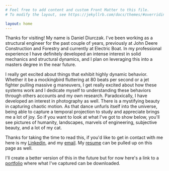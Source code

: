 ```yaml
---
# Feel free to add content and custom Front Matter to this file.
# To modify the layout, see https://jekyllrb.com/docs/themes/#overriding-theme-defaults

layout: home
---
```


Thanks for visiting! My name is Daniel Diurczak. I've been working as a structural engineer for the past couple of years, previously at John Deere Construction and Forestry and currently at Electric Boat. In my professional experience I have definitely developed an intense interest in solid mechanics and structural dynamics, and I plan on leveraging this into a masters degree in the near future. 

I really get excited about things that exhibit highly dynamic behavior. Whether it be a mockingbird fluttering at 80 beats per second or a jet fighter pulling massive g maneuvers, I get really excited about how these systems work and I dedicate myself to understanding these behaviors through others accounts and my own research. Paradoxically, I have developed an interest in photography as well. There is a mystifying beauty in capturing chaotic motion. As that dance unfurls itself into the universe, being able to capture a  temporal projection to study and appreciate brings me a lot of joy. So if you want to look at what I've got to show below, you'll see pictures of humanity, landscapes, marvels of engineering, subjective beauty, and a lot of my cat.  

Thanks for taking the time to read this, if you'd like to get in contact with me here is my [Linkedin](https://www.linkedin.com/in/daniel-diurczak-7b5148127/), and my [email](mailto:daniel.diurczak@gmail.com). My [resume](Resume_Updated.pdf) can be pulled up on this page as well. 

I'll create a better version of this in the future but for now here's a link to a [portfolio](portfolio) where what I've captured can be downloaded. 
